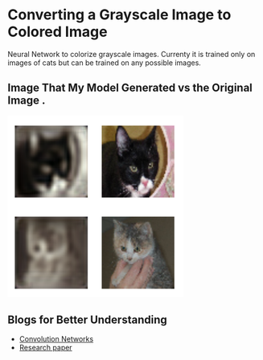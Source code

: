# Converting a Grayscale Image to Colored Image
Neural Network to colorize grayscale images. Currenty it is trained only on images of cats but can be trained on any possible images.

## Image That My Model Generated vs the Original Image .
<p >
  <img src="sample-coloring.tiff" width="350"/>
</p>

## Blogs for Better Understanding
- [Convolution Networks](http://colah.github.io/posts/2014-07-Conv-Nets-Modular/)
- [Research paper](https://arxiv.org/abs/1604.07904)